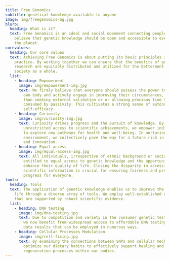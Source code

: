 ```yaml
---
title: Free Genomics
subtitle: genetical knowledge available to anyone
image: img/freegenomics-bg.jpg
blurb:
  heading: What is it?
  text: Free Genomics is an ideal and social movement connecting people who
    believe that genetic knowledge should be open and accessible to everyone on
    the planet.
corevalues:
  heading: Our core values
  text: Achieving Free Genomics is about putting its basic principles into
    practice. By working together we can ensure that the benefits of genomic
    research are equitably distributed and utilized for the betterment of
    society as a whole.
  list:
    - heading: Empowerment
      image: img/empowerment-img.jpg
      text: We firmly believe that everyone should possess the power to govern their
        own body and actively engage in improving their circumstances, rather
        than seeking external validation or or allowing precious time to be
        consumed by passivity. This cultivates a strong sense of autonomy and
        self-efficacy.
    - heading: Curiosity
      image: img/curiosity-img.jpg
      text: Curiosity drives progress and the pursuit of knowledge. By providing
        unrestricted access to scientific achievements, we empower individuals
        to explore new pathways for health and well-being. In nurturing this
        environment, we collectively pave the way for a future rich in discovery
        and innovation.
    - heading: Equal access
      image: img/equal-access-img.jpg
      text: All individuals, irrespective of ethnic background or social standing, are
        entitled to equal access to genetic knowledge and the opportunity to
        enhance their quality of life. Closing the disparity in accessing
        scientific information is crucial for ensuring fairness and promoting
        progress for everyone.
tools:
  heading: Tools
  text: The application of genetic knowledge enables us to improve the quality of
    life through a diverse array of tools. We employ well-established utilities
    that are supported by robust scientific evidence.
  list:
    - heading: DNA testing
      image: img/dna-testing.jpg
      text: Due to competition and variety in the consumer genetic testing industry,
        we now benefit from widespread access to affordable DNA testing and raw
        data results that can be employed in numerous ways.
    - heading: Cellular Processes Modulation
      image: img/cell-fixing.jpg
      text: By examining the connections between SNPs and cellular mechanisms, we can
        optimize our dietary habits to effectively support healing and
        regeneration processes within our bodies.
---
```

